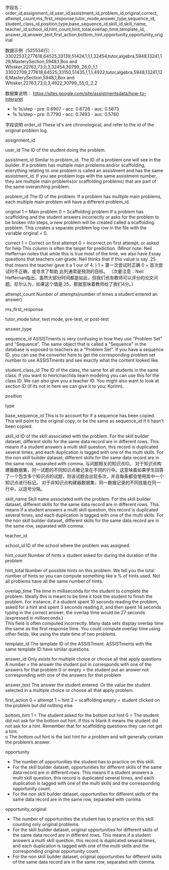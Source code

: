 字段名：
order_id,assignment_id,user_id,assistment_id,problem_id,original,correct,
attempt_count,ms_first_response,tutor_mode,answer_type,sequence_id,
student_class_id,position,type,base_sequence_id,skill_id,skill_name,
teacher_id,school_id,hint_count,hint_total,overlap_time,template_id,
answer_id,answer_text,first_action,bottom_hint,opportunity,opportunity_original

数据示例（525534行）：
33022537,277618,64525,33139,51424,1,1,1,32454,tutor,algebra,5948,13241,126,MasterySection,5948,1,Box and Whisker,22763,73,0,3,32454,30799,,26,0,,1,1
33022709,277618,64525,33150,51435,1,1,1,4922,tutor,algebra,5948,13241,126,MasterySection,5948,1,Box and Whisker,22763,73,0,3,4922,30799,,55,0,,2,2


数据集说明：
https://sites.google.com/site/assistmentsdata/how-to-interpret

- 1s 1s/step - pre: 0.6907 - acc: 0.6726 - auc: 0.5673
- 1s 1s/step - pre: 0.7790 - acc: 0.7493 - auc: 0.5760

字段说明
order_id
These id's are chronological, and refer to the id of the original problem log.

assignment_id

user_id
The ID of the student doing the problem.

assistment_id
Similar to problem_id. The ID of a problem one will see in the builder. If a problem has multiple main problems and/or scaffolding, everything relating to one problem is called an assistment and has the same assistment_id. If you see problem logs with the same assistment number, they are multiple main problems(or scaffolding problems) that are part of the same overarching problem.

problem_id
The ID of the problem. If a problem has multiple main problems, each multiple main problem will have a different problem_id.

original
1 = Main problem
0 = Scaffolding problem
If a problem has scaffolding and the student answers incorrectly or asks for the problem to be broken into steps, a new problem will be created called a scaffolding problem. This creates a separate problem log row in the file with the variable original = 0.

correct
1 = Correct on first attempt
0 = Incorrect on first attempt, or asked for help
This column is often the target for prediction. (Minor note: Neil Heffernan notes that while this is true most of the time, we also have Essay questions that teachers can grade.  Neil thinks that if this value is say .25 that means the teacher gave it a 1 our of 4. )
1 = 第一次尝试时正确
0 = 首次尝试时不正确，或寻求了帮助
此列通常是预测的目标。 （次要注意：Neil Heffernan指出，虽然大部分时间都是如此，但我们也有教师可以评分的论文问题。尼尔认为，如果这个值是.25，那就意味着教师给了我们4分。）

attempt_count
Number of attempts(number of times a student entered an answer)

ms_first_response

tutor_mode
tutor, test mode, pre-test, or post-test

answer_type

sequence_id
ASSISTments is very confusing in how they use "Problem Set" and "Sequence".  The same object that is called a "Sequence" in the database is exposed to teachers as a "Problem Set".  If you have a sequence ID, you can use the converter here to get the corresponding problem set number to use ASSISTments and see exactly what the content looked like.


student_class_id
The ID of the class, the same for all students in the same class.  If you want to heiricharchila liearn modeling you can use this for the class ID.  We can also give you a teacher ID.  You might also want to look at section ID (if its not in here we can give it to you: Korinn).

position

type

base_sequence_id
This is to account for if a sequence has been copied. This will point to the original copy, or be the same as sequence_id if it hasn't been copied.

skill_id
ID of the skill associated with the problem.
For the skill builder dataset, different skills for the same data record are in different rows. This means if a student answers a multi skill question, this record is duplicated several times, and each duplication is tagged with one of the multi skills.
For the non skill builder dataset, different skills for the same data record are in the same row, separated with comma.
与问题相关的知识点ID。
对于知识点构建器数据集，同一试题的不同知识点被记录在不同的行中。这意味着如果学生回答了一个包含多个知识点的试题，则该试题会出现多次，并且每条都会使用其中一个知识点进行标记。
对于非知识点构建器数据集，同一数据记录的不同技能在同一行中，以逗号分隔。

skill_name
Skill name associated with the problem.
For the skill builder dataset, different skills for the same data record are in different rows. This means if a student answers a multi skill question, this record is duplicated several times, and each duplication is tagged with one of the multi skills.
For the non skill builder dataset, different skills for the same data record are in the same row, separated with comma.


teacher_id

school_id
ID of the school where the problem was assigned.

hint_count
Number of hints a student asked for during the duration of the problem

hint_total
Number of possible hints on this problem.  We tell you the total number of hints so you can compute something like a % of hints used.  Not all problems have all the same number of hints.

overlap_time
The time in milliseconds for the student to complete the problem.  Ideally this is meant to be time it took the student to finish the problem.  For instance, if a student spent 10 seconds reading the problem, asked for a hint and spent 3 seconds reading it, and then spent 14 seconds typing in the correct answer, the overlap time would be 27 seconds (expressed in milliseconds.)  
This field is often computed incorrectly. Many data sets display overlap time the same as the first response time.  You could compute overlap time using other fields, like using the state time of two problems. 

template_id
The template ID of the ASSISTment. ASSISTments with the same template ID have similar questions.

answer_id
Only exists for multiple choice or choose all that apply questions
A number =  the answer the student put in corresponds with one of the answers for that problem
0 or empty = the student put an answer not corresponding with one of the answers for that problem

answer_text
The answer the student entered. Or the value the student selected in a multiple choice or choose all that apply problem.

first_action
0 = attempt
1 = hint
2 = scaffolding
empty = student clicked on the problem but did nothing else

bottom_hint
1 = The student asked for the bottom out hint
0 = The student did not ask for the bottom out hint.
If this is blank it means the student did not ask for a hint.  Remember that for scaffolding questions they can not get a hint.  
o   The bottom out hint is the last hint for a problem and will generally contain the problem’s answer.

opportunity
- The number of opportunities the student has to practice on this skill.
- For the skill builder dataset, opportunities for different skills of the same data record are in different rows. This means if a student answers a multi skill question, this record is duplicated several times, and each duplication is tagged with one of the multi skills and the corresponding opportunity count.
- For the non skill builder dataset, opportunities for different skills of the same data record are in the same row, separated with comma.

opportunity_original
- The number of opportunities the student has to practice on this skill counting only original problems.
- For the skill builder dataset, original opportunities for different skills of the same data record are in different rows. This means if a student answers a multi skill question, this record is duplicated several times, and each duplication is tagged with one of the multi skills and the corresponding original opportunity count.
- For the non skill builder dataset, original opportunities for different skills of the same data record are in the same row, separated with comma.